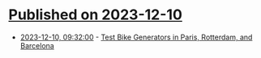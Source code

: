# [Published on 2023-12-10](index.md)

* [2023-12-10, 09:32:00](https://soylentnews.org/article.pl?sid=23/12/09/0413213&from=rss) - [Test Bike Generators in Paris, Rotterdam, and Barcelona](https://soylentnews.org/article.pl?sid=23/12/09/0413213&from=rss)
